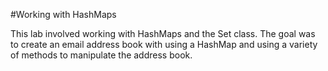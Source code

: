 #Working with HashMaps

This lab involved working with HashMaps and the Set class. The goal was to create an email address book with using a HashMap and using a variety of methods to manipulate the address book.
